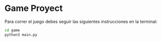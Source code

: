 # Game Proyect

Para correr el juego debes seguir las siguientes instrucciones en la terminal:

```sh
cd game
python3 main.py
```

